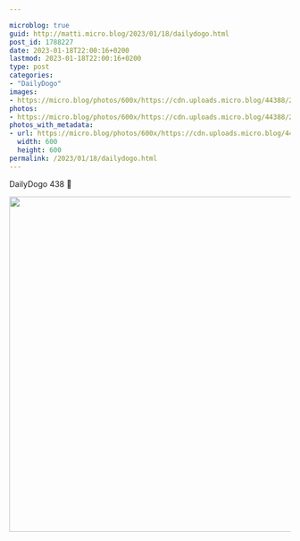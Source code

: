 ```yaml
---

microblog: true
guid: http://matti.micro.blog/2023/01/18/dailydogo.html
post_id: 1788227
date: 2023-01-18T22:00:16+0200
lastmod: 2023-01-18T22:00:16+0200
type: post
categories:
- "DailyDogo"
images:
- https://micro.blog/photos/600x/https://cdn.uploads.micro.blog/44388/2023/ef71bced72.jpg
photos:
- https://micro.blog/photos/600x/https://cdn.uploads.micro.blog/44388/2023/ef71bced72.jpg
photos_with_metadata:
- url: https://micro.blog/photos/600x/https://cdn.uploads.micro.blog/44388/2023/ef71bced72.jpg
  width: 600
  height: 600
permalink: /2023/01/18/dailydogo.html
---
```

DailyDogo 438 🐶

<img src="https://micro.blog/photos/600x/https://blog.martin-haehnel.de/uploads/2023/ef71bced72.jpg" width="600" height="600" alt="" />
